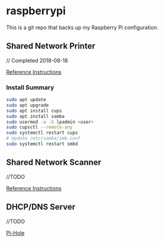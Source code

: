 # raspberrypi

This is a git repo that backs up my Raspberry Pi configuration.

## Shared Network Printer

// Completed 2018-08-18

[Reference Instructions](https://pimylifeup.com/raspberry-pi-print-server/)

### Install Summary

```bash
sudo apt update
sudo apt upgrade
sudo apt install cups
sudo apt install samba
sudo usermod -a -G lpadmin <user>
sudo cupsctl --remote-any
sudo systemctl restart cups
# Update /etc/samba/smb.conf
sudo systemctl restart smbd
```

## Shared Network Scanner

//TODO

[Reference Instructions](http://blog.pi3g.com/2013/04/raspberry-pi-sharing-a-scanner-with-the-network-even-windows/)

## DHCP/DNS Server

//TODO

[Pi-Hole](https://pi-hole.net/)